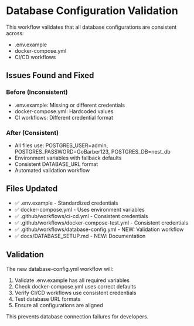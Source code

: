 # Database Configuration Validation

This workflow validates that all database configurations are consistent across:
- .env.example
- docker-compose.yml  
- CI/CD workflows

## Issues Found and Fixed

### Before (Inconsistent)
- .env.example: Missing or different credentials
- docker-compose.yml: Hardcoded values
- CI workflows: Different credential format

### After (Consistent)
- All files use: POSTGRES_USER=admin, POSTGRES_PASSWORD=GoBarber123, POSTGRES_DB=nest_db
- Environment variables with fallback defaults
- Consistent DATABASE_URL format
- Automated validation workflow

## Files Updated
- ✅ .env.example - Standardized credentials
- ✅ docker-compose.yml - Uses environment variables
- ✅ .github/workflows/ci-cd.yml - Consistent credentials
- ✅ .github/workflows/docker-compose-test.yml - Consistent credentials
- ✅ .github/workflows/database-config.yml - NEW: Validation workflow
- ✅ docs/DATABASE_SETUP.md - NEW: Documentation

## Validation
The new database-config.yml workflow will:
1. Validate .env.example has all required variables
2. Check docker-compose.yml uses correct defaults
3. Verify CI/CD workflows use consistent credentials
4. Test database URL formats
5. Ensure all configurations are aligned

This prevents database connection failures for developers.
